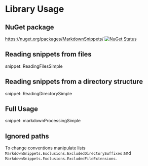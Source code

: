 # Library Usage


## NuGet package

https://nuget.org/packages/MarkdownSnippets/ [![NuGet Status](http://img.shields.io/nuget/v/MarkdownSnippets.svg)](https://www.nuget.org/packages/MarkdownSnippets/)


## Reading snippets from files

snippet: ReadingFilesSimple


## Reading snippets from a directory structure

snippet: ReadingDirectorySimple


## Full Usage

snippet: markdownProcessingSimple


## Ignored paths

To change conventions manipulate lists `MarkdownSnippets.Exclusions.ExcludedDirectorySuffixes` and `MarkdownSnippets.Exclusions.ExcludedFileExtensions`.